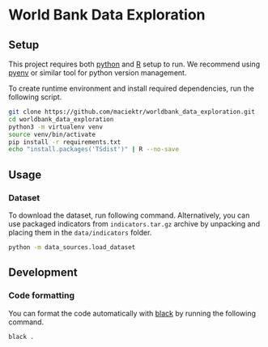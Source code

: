 # World Bank Data Exploration
## Setup
This project requires both [python] and [R] setup to run. 
We recommend using [pyenv](https://github.com/pyenv/pyenv) or similar tool for python version management.

To create runtime environment and install required dependencies, run the following script. 
```bash
git clone https://github.com/maciektr/worldbank_data_exploration.git
cd worldbank_data_exploration
python3 -m virtualenv venv
source venv/bin/activate
pip install -r requirements.txt
echo "install.packages('TSdist')" | R --no-save
```

## Usage
### Dataset
To download the dataset, run following command. Alternatively, you can use packaged indicators from `indicators.tar.gz` 
archive by unpacking and placing them in the `data/indicators` folder. 
```bash
python -m data_sources.load_dataset
```

## Development
### Code formatting 
You can format the code automatically with [black](https://github.com/psf/black) by running the following command.
```bash
black .
```

[python]: https://www.python.org/
[R]: https://www.r-project.org/
[TSdist]: https://cran.r-project.org/web/packages/TSdist/index.html
